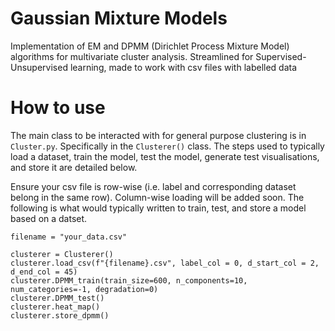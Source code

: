 # Gaussian Mixture Models
Implementation of EM and DPMM (Dirichlet Process Mixture Model) algorithms for multivariate cluster analysis. Streamlined for Supervised-Unsupervised learning, made to work with csv files with labelled data

# How to use
The main class to be interacted with for general purpose clustering is in `Cluster.py`. Specifically in the `Clusterer()` class. The steps used to typically load a dataset, train the model, test the model, generate test visualisations, and store it are detailed below. 

Ensure your csv file is row-wise (i.e. label and corresponding dataset belong in the same row). Column-wise loading will be added soon. The following is what would typically written to train, test, and store a model based on a datset.

```
filename = "your_data.csv"

clusterer = Clusterer()
clusterer.load_csv(f"{filename}.csv", label_col = 0, d_start_col = 2, d_end_col = 45)
clusterer.DPMM_train(train_size=600, n_components=10, num_categories=-1, degradation=0)
clusterer.DPMM_test()
clusterer.heat_map()
clusterer.store_dpmm()
```

